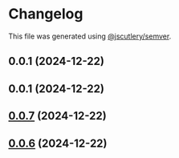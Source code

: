 # Changelog

This file was generated using [@jscutlery/semver](https://github.com/jscutlery/semver).

## 0.0.1 (2024-12-22)



## 0.0.1 (2024-12-22)



## [0.0.7](https://github.com/79nivek/homebridge-kevin-plugin/compare/v0.0.6...v0.0.7) (2024-12-22)



## [0.0.6](https://github.com/79nivek/homebridge-kevin-plugin/compare/v0.0.5...v0.0.6) (2024-12-22)
